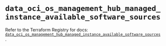 # `data_oci_os_management_hub_managed_instance_available_software_sources`

Refer to the Terraform Registry for docs: [`data_oci_os_management_hub_managed_instance_available_software_sources`](https://registry.terraform.io/providers/hashicorp/oci/7.19.0/docs/data-sources/os_management_hub_managed_instance_available_software_sources).
